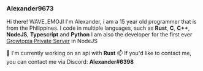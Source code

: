 ### Alexander9673
Hi there! WAVE_EMOJI
I'm Alexander, i am a 15 year old programmer that is from the Philippines.
I code in multiple languages, such as **Rust**, **C**, **C++**, **NodeJS**, **Typescript** and **Python**
I am also the developer for the first ever [Growtopia Private Server](https://github.com/GrowtopiaJS/Growtopia.js) in NodeJS  

🔭 I'm currently working on an api with **Rust**
📫 If you'd like to contact me, you can contact me via Discord: **Alexander#6398**

<!--
**Alexander9673/Alexander9673** is a ✨ _special_ ✨ repository because its `README.md` (this file) appears on your GitHub profile.

Here are some ideas to get you started:

- 🔭 I’m currently working on ...
- 🌱 I’m currently learning ...
- 👯 I’m looking to collaborate on ...
- 🤔 I’m looking for help with ...
- 💬 Ask me about ...
- 📫 How to reach me: ...
- 😄 Pronouns: ...
- ⚡ Fun fact: ...
-->
